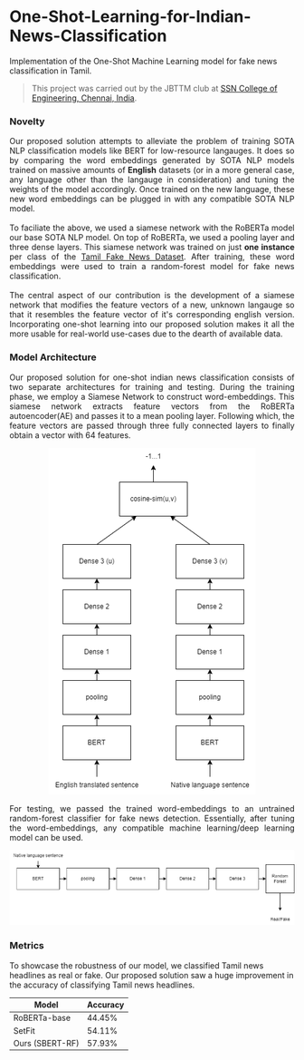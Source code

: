 # One-Shot-Learning-for-Indian-News-Classification
Implementation of the One-Shot Machine Learning model for fake news classification in Tamil.
> This project was carried out by the JBTTM club at [SSN College of Engineering, Chennai, India](https://www.ssn.edu.in/college-of-engineering/computer-science-and-engineering-department-ssn-institutions/).


### Novelty
<div style="text-align: justify">
Our proposed solution attempts to alleviate the problem of training SOTA NLP classification models like BERT for low-resource langauges. It does so by comparing the word embeddings generated by SOTA NLP models trained on massive amounts of <b>English</b> datasets (or in a more general case, any language other than the langauge in consideration) and tuning the weights of the model accordingly. Once trained on the new language, these new word embeddings can be plugged in with any compatible SOTA NLP model.
</div>
<br>
<div style="text-align: justify">
To faciliate the above, we used a siamese network with the RoBERTa model our base SOTA NLP model. On top of RoBERTa, we used a pooling layer and three dense layers. This siamese network was trained on just <b>one instance</b> per class of the <a href='https://github.com/AAnirudh07/Fake-News-Headlines-In-Tamil'>Tamil Fake News Dataset</a>. After training, these word embeddings were used to train a random-forest model for fake news classification. 
</div>
<br>
<div style="text-align: justify">
The central aspect of our contribution is the development of a siamese network that modifies the feature vectors of a new, unknown langauge so that it resembles the feature vector of it's corresponding english version. Incorporating one-shot learning into our proposed solution makes it all the more usable for real-world use-cases due to the dearth of available data.</div>


### Model Architecture
<div style="text-align: justify">
Our proposed solution for one-shot indian news classification consists of two separate architectures for training and testing. During the training phase, we employ a Siamese Network to construct word-embeddings. This siamese network extracts feature vectors from the RoBERTa autoencoder(AE) and passes it to a mean pooling layer. Following which, the feature vectors are passed through three fully connected layers to finally obtain a vector with 64 features.
</div>
<p align='center'>
  <img src='https://github.com/AAnirudh07/One-Shot-Learning-for-Indian-News-Classification/blob/main/Code/assets/Siamese-Network-Training.png' style='height: 40%'>
</p>
<div style="text-align: justify">
For testing, we passed the trained word-embeddings to an untrained random-forest classifier for fake news detection. Essentially, after tuning the word-embeddings, any compatible machine learning/deep learning model can be used.
</div>
<p align='center'>
  <img src='https://github.com/AAnirudh07/One-Shot-Learning-for-Indian-News-Classification/blob/main/Code/assets/One-Shot-RF.png' style='height: 40%'>
</p>

### Metrics
To showcase the robustness of our model, we classified Tamil news headlines as real or fake. Our proposed solution saw a huge improvement in the accuracy of classifying Tamil news headlines.
<div align='center'>

| Model                                   | Accuracy |
|-----------------------------------------|----------|
| RoBERTa-base                            | 44.45%   |
| SetFit                                  | 54.11%   |
| Ours (SBERT-RF)                         | 57.93%   |
</div>

